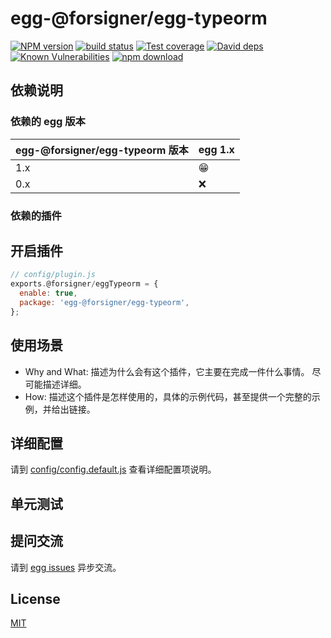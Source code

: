 # egg-@forsigner/egg-typeorm

[![NPM version][npm-image]][npm-url]
[![build status][travis-image]][travis-url]
[![Test coverage][codecov-image]][codecov-url]
[![David deps][david-image]][david-url]
[![Known Vulnerabilities][snyk-image]][snyk-url]
[![npm download][download-image]][download-url]

[npm-image]: https://img.shields.io/npm/v/egg-@forsigner/egg-typeorm.svg?style=flat-square
[npm-url]: https://npmjs.org/package/egg-@forsigner/egg-typeorm
[travis-image]: https://img.shields.io/travis/eggjs/egg-@forsigner/egg-typeorm.svg?style=flat-square
[travis-url]: https://travis-ci.org/eggjs/egg-@forsigner/egg-typeorm
[codecov-image]: https://img.shields.io/codecov/c/github/eggjs/egg-@forsigner/egg-typeorm.svg?style=flat-square
[codecov-url]: https://codecov.io/github/eggjs/egg-@forsigner/egg-typeorm?branch=master
[david-image]: https://img.shields.io/david/eggjs/egg-@forsigner/egg-typeorm.svg?style=flat-square
[david-url]: https://david-dm.org/eggjs/egg-@forsigner/egg-typeorm
[snyk-image]: https://snyk.io/test/npm/egg-@forsigner/egg-typeorm/badge.svg?style=flat-square
[snyk-url]: https://snyk.io/test/npm/egg-@forsigner/egg-typeorm
[download-image]: https://img.shields.io/npm/dm/egg-@forsigner/egg-typeorm.svg?style=flat-square
[download-url]: https://npmjs.org/package/egg-@forsigner/egg-typeorm

<!--
Description here.
-->

## 依赖说明

### 依赖的 egg 版本

egg-@forsigner/egg-typeorm 版本 | egg 1.x
--- | ---
1.x | 😁
0.x | ❌

### 依赖的插件
<!--

如果有依赖其它插件，请在这里特别说明。如

- security
- multipart

-->

## 开启插件

```js
// config/plugin.js
exports.@forsigner/eggTypeorm = {
  enable: true,
  package: 'egg-@forsigner/egg-typeorm',
};
```

## 使用场景

- Why and What: 描述为什么会有这个插件，它主要在完成一件什么事情。
尽可能描述详细。
- How: 描述这个插件是怎样使用的，具体的示例代码，甚至提供一个完整的示例，并给出链接。

## 详细配置

请到 [config/config.default.js](config/config.default.js) 查看详细配置项说明。

## 单元测试

<!-- 描述如何在单元测试中使用此插件，例如 schedule 如何触发。无则省略。-->

## 提问交流

请到 [egg issues](https://github.com/eggjs/egg/issues) 异步交流。

## License

[MIT](LICENSE)

